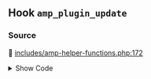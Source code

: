 ## Hook `amp_plugin_update`

### Source

:link: [includes/amp-helper-functions.php:172](https://github.com/ampproject/amp-wp/blob/develop/includes/amp-helper-functions.php#L172)

<details>
<summary>Show Code</summary>

```php
do_action( 'amp_plugin_update', $old_version );
```

</details>
